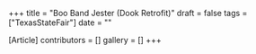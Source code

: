 +++
title = "Boo Band Jester (Dook Retrofit)"
draft = false
tags = ["TexasStateFair"]
date = ""

[Article]
contributors = []
gallery = []
+++